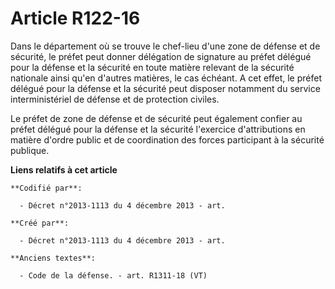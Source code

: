 # Article R122-16

Dans le département où se trouve le chef-lieu d'une zone de défense et de sécurité, le préfet peut donner délégation de
signature au préfet délégué pour la défense et la sécurité en toute matière relevant de la sécurité nationale ainsi qu'en
d'autres matières, le cas échéant. A cet effet, le préfet délégué pour la défense et la sécurité peut disposer notamment du
service interministériel de défense et de protection civiles.

Le préfet de zone de défense et de sécurité peut également confier au préfet délégué pour la défense et la sécurité
l'exercice d'attributions en matière d'ordre public et de coordination des forces participant à la sécurité publique.

**Liens relatifs à cet article**

	**Codifié par**:

	  - Décret n°2013-1113 du 4 décembre 2013 - art.

	**Créé par**:

	  - Décret n°2013-1113 du 4 décembre 2013 - art.

	**Anciens textes**:

	  - Code de la défense. - art. R1311-18 (VT)
